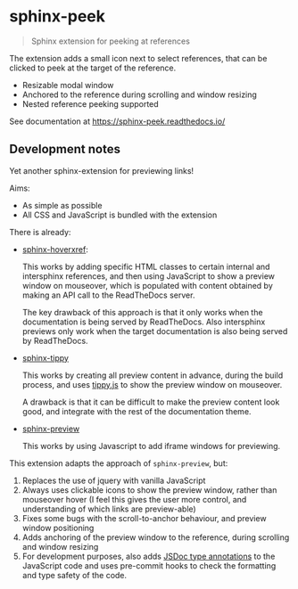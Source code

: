 # sphinx-peek

> Sphinx extension for peeking at references

The extension adds a small icon next to select references,
that can be clicked to peek at the target of the reference.

- Resizable modal window
- Anchored to the reference during scrolling and window resizing
- Nested reference peeking supported

See documentation at <https://sphinx-peek.readthedocs.io/>

## Development notes

Yet another sphinx-extension for previewing links!

Aims:

- As simple as possible
- All CSS and JavaScript is bundled with the extension

There is already:

- [sphinx-hoverxref](https://github.com/readthedocs/sphinx-hoverxref):

  This works by adding specific HTML classes to certain internal and intersphinx references,
  and then using JavaScript to show a preview window on mouseover,
  which is populated with content obtained by making an API call to the ReadTheDocs server.

  The key drawback of this approach is that it only works when the documentation is being served by ReadTheDocs.
  Also intersphinx previews only work when the target documentation is also being served by ReadTheDocs.

- [sphinx-tippy](https://github.com/sphinx-extensions2/sphinx-tippy)

  This works by creating all preview content in advance, during the build process, and uses [tippy.js](https://atomiks.github.io/tippyjs/) to show the preview window on mouseover.

  A drawback is that it can be difficult to make the preview content look good,
  and integrate with the rest of the documentation theme.

- [sphinx-preview](https://github.com/useblocks/sphinx-preview)

  This works by using Javascript to add iframe windows for previewing.

This extension adapts the approach of `sphinx-preview`, but:

1. Replaces the use of jquery with vanilla JavaScript
2. Always uses clickable icons to show the preview window, rather than mouseover hover (I feel this gives the user more control, and understanding of which links are preview-able)
3. Fixes some bugs with the scroll-to-anchor behaviour, and preview window positioning
4. Adds anchoring of the preview window to the reference, during scrolling and window resizing
5. For development purposes, also adds [JSDoc type annotations](https://www.typescriptlang.org/docs/handbook/intro-to-js-ts.html#providing-type-hints-in-js-via-jsdoc) to the JavaScript code and uses pre-commit hooks to check the formatting and type safety of the code.
